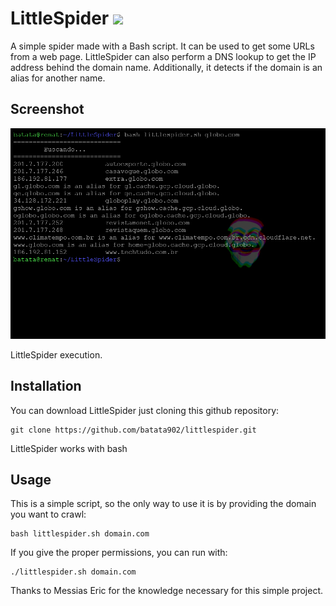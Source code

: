 # LittleSpider ![](https://i.ibb.co/rRj4n1Sg/spider.png)


A simple spider made with a Bash script. It can be used to get some URLs from a web page. LittleSpider can also perform a DNS lookup to get the IP address behind the domain name. Additionally, it detects if the domain is an alias for another name.

Screenshot
----

![Screenshot](https://raw.githubusercontent.com/batata902/littlespider/refs/heads/main/screenshot.png)

LittleSpider execution.

Installation
----

You can download LittleSpider just cloning this github repository:

    git clone https://github.com/batata902/littlespider.git

LittleSpider works with bash

Usage
----

This is a simple script, so the only way to use it is by providing the domain you want to crawl:

    bash littlespider.sh domain.com

If you give the proper permissions, you can run with:

    ./littlespider.sh domain.com

Thanks to Messias Eric for the knowledge necessary for this simple project.
